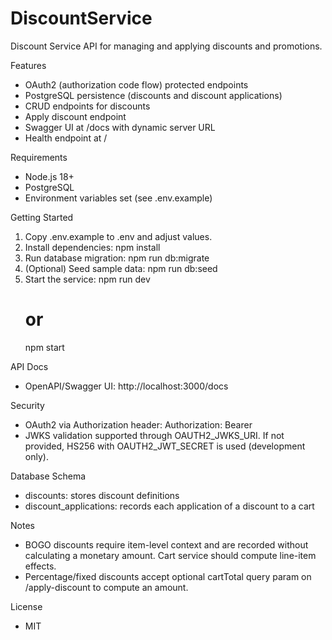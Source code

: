 # DiscountService

Discount Service API for managing and applying discounts and promotions.

Features
- OAuth2 (authorization code flow) protected endpoints
- PostgreSQL persistence (discounts and discount applications)
- CRUD endpoints for discounts
- Apply discount endpoint
- Swagger UI at /docs with dynamic server URL
- Health endpoint at /

Requirements
- Node.js 18+
- PostgreSQL
- Environment variables set (see .env.example)

Getting Started
1. Copy .env.example to .env and adjust values.
2. Install dependencies:
   npm install
3. Run database migration:
   npm run db:migrate
4. (Optional) Seed sample data:
   npm run db:seed
5. Start the service:
   npm run dev
   # or
   npm start

API Docs
- OpenAPI/Swagger UI: http://localhost:3000/docs

Security
- OAuth2 via Authorization header: Authorization: Bearer <token>
- JWKS validation supported through OAUTH2_JWKS_URI. If not provided, HS256 with OAUTH2_JWT_SECRET is used (development only).

Database Schema
- discounts: stores discount definitions
- discount_applications: records each application of a discount to a cart

Notes
- BOGO discounts require item-level context and are recorded without calculating a monetary amount. Cart service should compute line-item effects.
- Percentage/fixed discounts accept optional cartTotal query param on /apply-discount to compute an amount.

License
- MIT
